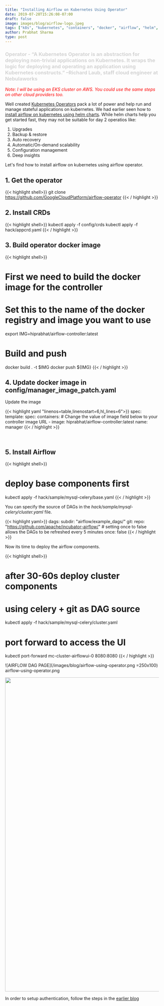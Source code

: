 ```yaml
---
title: "Installing Airflow on Kubernetes Using Operator"
date: 2019-07-28T15:26:08-07:00
draft: false
image: images/blog/airflow-logo.jpeg
tags: ["k8s", "kubernetes", "containers", "docker", "airflow", "helm", "data engineering"]
author: Prabhat Sharma
type: post
---
```


<h3 style="color:lightgrey">Operator - “A Kubernetes Operator is an abstraction for deploying non-trivial applications on Kubernetes. It wraps the logic for deploying and operating an application using Kubernetes constructs.” –Richard Laub, staff cloud engineer at Nebulaworks </h3>

<i style="color:red">
Note: I will be using an EKS cluster on AWS. You could use the same steps on other cloud providers too.
</i>

Well created [Kubernetes Operators](https://coreos.com/operators/) pack a lot of power and help run and manage stateful applications on kubernetes. We had earlier seen how to [install airflow on kubernetes using helm charts](../installing-aiflow-on-kubernetes). While helm charts help you get started fast, they may not be suitable for day 2 operatios like:

1. Upgrades
1. Backup & restore
1. Auto recovery
1. Automatic/On-demand scalability
1. Configuration management
1. Deep insights

Let's find how to install airflow on kubernetes using airflow operator.

<h2>1. Get the operator</h2>

{{< highlight shell>}}
git clone https://github.com/GoogleCloudPlatform/airflow-operator
{{< / highlight >}}


<h2>2. Install CRDs</h2>

{{< highlight shell>}}
kubectl apply -f config/crds
kubectl apply -f hack/appcrd.yaml
{{< / highlight >}}

<h2>3. Build operator docker image</h2>

{{< highlight shell>}}
# First we need to build the docker image for the controller
# Set this to the name of the docker registry and image you want to use
export IMG=hiprabhat/airflow-controller:latest 

# Build and push
docker build . -t $IMG
docker push ${IMG}
{{< / highlight >}}

<h2>4. Update docker image in config/manager_image_patch.yaml</h2>

Update the image

{{< highlight yaml "linenos=table,linenostart=6,hl_lines=6">}}
spec:
  template:
    spec:
      containers:
      # Change the value of image field below to your controller image URL
      - image: hiprabhat/airflow-controller:latest
        name: manager
{{< / highlight >}}

<br>

<h2>5. Install Airflow</h2>


{{< highlight shell>}}
# deploy base components first
kubectl apply -f hack/sample/mysql-celery/base.yaml
{{< / highlight >}}

You can specify the source of DAGs in the <i>hack/sample/mysql-celery/cluster.yaml</i> file.

{{< highlight yaml>}}
  dags:
    subdir: "airflow/example_dags/"
    git:
      repo: "https://github.com/apache/incubator-airflow/"
      # setting once to false allows the DAGs to be refreshed every 5 minutes
      once: false
{{< / highlight >}}



Now its time to deploy the airflow components. 

{{< highlight shell>}}
# after 30-60s deploy cluster components 
# using celery + git as DAG source
kubectl apply -f hack/sample/mysql-celery/cluster.yaml
# port forward to access the UI
kubectl port-forward mc-cluster-airflowui-0 8080:8080
{{< / highlight >}}


![AIRFLOW DAG PAGE](/images/blog/airflow-using-operator.png =250x100)
airflow-using-operator.png

<img src="/images/blog/airflow-using-operator.png" width="1024">


In order to setup authentication, follow the steps in the <a href="../installing-aiflow-on-kubernetes">earlier blog</a>


